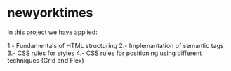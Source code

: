 # newyorktimes

In this project we have applied:

1.- Fundamentals of HTML structuring
2.- Implemantation of semantic tags
3.- CSS rules for styles
4.- CSS rules for positioning using different techniques (Grid and Flex)
